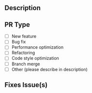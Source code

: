 <!--
* Thank you for investing your time on improving this project! Please fill out the forms below to the best of your ability.
-->

## Description
<!--
* Give a brief summary of the issue and how the pull request is fixing it.
-->

## PR Type
- [ ] New feature
- [ ] Bug fix
- [ ] Performance optimization
- [ ] Refactoring
- [ ] Code style optimization
- [ ] Branch merge
- [ ] Other (please describe in description)

## Fixes Issue(s)
<!--
* Provide Issue Number(s)
-->